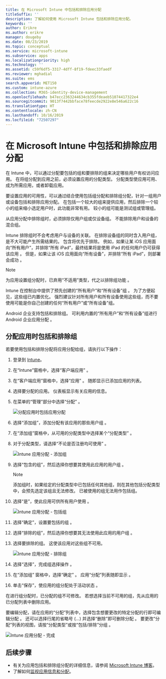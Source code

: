 ```yaml
---
title: 在 Microsoft Intune 中包括和排除应用分配
titleSuffix: ''
description: 了解如何使用 Microsoft Intune 包括和排除应用分配。
keywords: ''
author: Erikre
ms.author: erikre
manager: dougeby
ms.date: 08/23/2019
ms.topic: conceptual
ms.service: microsoft-intune
ms.subservice: apps
ms.localizationpriority: high
ms.technology: ''
ms.assetid: c59f6df5-3317-4dff-8f19-fdeec33faedf
ms.reviewer: mghadial
ms.suite: ems
search.appverid: MET150
ms.custom: intune-azure
ms.collection: M365-identity-device-management
ms.openlocfilehash: b47ecc2363244634cb355fdeaeb51074417322e4
ms.sourcegitcommit: 9013f7442bbface78feecde2922e8e546a622c16
ms.translationtype: HT
ms.contentlocale: zh-CN
ms.lasthandoff: 10/16/2019
ms.locfileid: "72507297"
---
```

# <a name="include-and-exclude-app-assignments-in-microsoft-intune"></a>在 Microsoft Intune 中包括和排除应用分配

在 Intune 中，可以通过分配要包括的组和要排除的组来决定哪些用户有权访问应用。 在将组分配到应用之前，必须设置应用的分配类型。 分配类型使应用可用、成为所需应用，或者卸载应用。 

要设置应用的可用性，可以通过结合使用包括组分配和排除组分配，针对一组用户或设备包括和排除应用分配。 在包括一个较大的组来提供应用，然后排除一个较小的组来缩小选定用户时，此功能非常有用。 较小的组可能是测试组或管理组。 

从应用分配中排除组时，必须排除仅用户组或仅设备组。 不能排除用户和设备的混合组。 

Intune 排除组时不会考虑用户与设备的关联。 在排除设备组的同时含入用户组，是不大可能产生所需结果的。 包含将优先于排除。 例如，如果让某 iOS 应用面向“所有用户”，并排除“所有 iPad”，最终结果将是使用 iPad 的任何用户仍可获得该应用   。 但是，如果让该 iOS 应用面向“所有设备”，并排除“所有 iPad”，则部署会成功   。  

> [!NOTE]
> 为应用设置组分配时，已弃用“不适用”类型，代之以排除组功能  。 
>
> Intune 在控制台中提供了预先创建的“所有用户”和“所有设备”组   。 为了方便起见，这些组已内置优化。 强烈建议针对所有用户和所有设备使用这些组，而不要使用可能是你自己创建的任何“所有用户”或“所有设备”组。  
>
> Android 企业支持包括和排除组。 可利用内置的“所有用户”和“所有设备”组进行 Android 企业应用分配   。 


## <a name="include-and-exclude-groups-when-assigning-apps"></a>分配应用时包括和排除组 
若要使用包括和排除分配将应用分配给组，请执行以下操作：
1. 登录到 [Intune](https://go.microsoft.com/fwlink/?linkid=2090973)。
3. 在“Intune”窗格中，选择“客户端应用”   。
4. 在“客户端应用”窗格中，选择“应用”   。 随即显示已添加应用的列表。
5. 选择要分配的应用。 仪表板显示有关应用的信息。 
6. 在菜单的“管理”部分中选择“分配”   。 

    ![分配应用时包括应用分配](./media/apps-inc-exl-assignments/apps-inc-exl-01.png)
7. 选择“添加组”，添加分配有该应用的那些用户组  。 
8. 在“添加组”窗格中，从可用的分配类型中选择某个“分配类型”   。
9. 对于分配类型，请选择“不论是否注册均可使用”  。

    ![Intune 应用分配 - 添加组](./media/apps-inc-exl-assignments/apps-inc-exl-02.png)
10. 选择“包含的组”，然后选择你想要其使用此应用的用户组  。

    > [!NOTE]
    > 添加组时，如果给定的分配类型中已包括任何其他组，则在其他包括分配类型中，会预先选定该组且无法修改。 已被使用的组无法用作包括组。

11. 选择“是”，使此应用可供所有用户使用  。

    ![Intune 应用分配 - 包括组](./media/apps-inc-exl-assignments/apps-inc-exl-03.png)
12. 选择“确定”，设置要包括的组  。
13. 选择“排除的组”，然后选择你想要其无法使用此应用的用户组  。 
14. 选择要排除的组。 这使该应用对这些组不可用。

    ![Intune 应用分配 - 排除组](./media/apps-inc-exl-assignments/apps-inc-exl-04.png)
15. 选择“选择”，完成组选择操作  。
16. 在“添加组”  窗格中，选择“确定”  。 应用“分配”列表随即显示  。
17. 单击“保存”，使应用的组分配处于活动状态  。

在进行组分配时，已分配的组不可修改。 若想选择当前不可用的组，先从应用的已分配列表中删除应用。 

要编辑分配，请在应用的“分配”列表中，选择包含想要更改的特定分配的行即可编辑分配  。 还可以选择行尾的省略号 (…) 并选择“删除”即可删除分配   。 要更改“分配”列表的视图，请按“分配类型”或按“包括/排除”分组    。

![Intune 应用分配 - 完成](./media/apps-inc-exl-assignments/apps-inc-exl-05.png)

## <a name="next-steps"></a>后续步骤

- 有关为应用包括和排除组分配的详细信息，请参阅 [Microsoft Intune 博客](https://aka.ms/new_app_assignment_process)。
- 了解如何[监视应用信息和分配](apps-monitor.md)。
